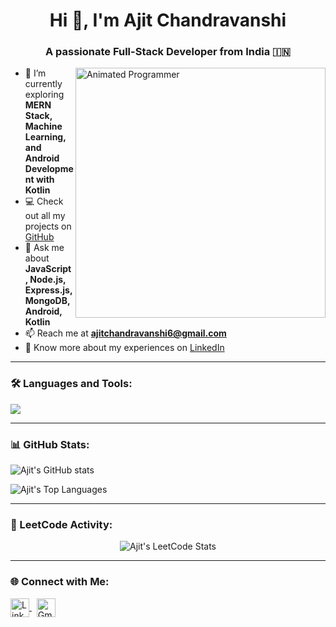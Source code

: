 <h1 align="center">Hi 👋, I'm Ajit Chandravanshi</h1>
<h3 align="center">A passionate Full-Stack Developer from India 🇮🇳</h3>

<img align="right" alt="Animated Programmer" width="400" src="https://cdn.dribbble.com/users/1162077/screenshots/3848914/programmer.gif" />

- 🔭 I’m currently exploring **MERN Stack, Machine Learning, and Android Development with Kotlin**
- 💻 Check out all my projects on [GitHub](https://github.com/AjitChandravanshi001)
- 💬 Ask me about **JavaScript, Node.js, Express.js, MongoDB, Android, Kotlin**
- 📫 Reach me at **ajitchandravanshi6@gmail.com**
- 📄 Know more about my experiences on [LinkedIn](https://www.linkedin.com/in/ajitchandravanshi6/)

---

### 🛠️ Languages and Tools:
<p align="left">
  <img src="https://skillicons.dev/icons?i=js,ts,nodejs,express,mongodb,kotlin,androidstudio,java,html,css,github,vscode" />
</p>

---

### 📊 GitHub Stats:
<p align="left">
  <img src="https://github-readme-stats.vercel.app/api?username=AjitChandravanshi001&show_icons=true&theme=radical" alt="Ajit's GitHub stats"/>
</p>

<p align="left">
  <img src="https://github-readme-stats.vercel.app/api/top-langs/?username=AjitChandravanshi001&layout=compact&theme=radical" alt="Ajit's Top Languages"/>
</p>

---

### 🧠 LeetCode Activity:
<p align="center">
  <img src="https://leetcard.jacoblin.cool/Ajit_Chandravanshi?ext=activity" alt="Ajit's LeetCode Stats">
</p>

---

### 🌐 Connect with Me:
<p align="left">
  <a href="https://www.linkedin.com/in/ajitchandravanshi6/" target="_blank">
    <img align="center" src="https://cdn-icons-png.flaticon.com/512/174/174857.png" alt="LinkedIn" height="30" width="30" />
  </a>
  &nbsp;
  <a href="mailto:ajitchandravanshi6@gmail.com" target="_blank">
    <img align="center" src="https://cdn-icons-png.flaticon.com/512/732/732200.png" alt="Gmail" height="30" width="30" />
  </a>
</p>
